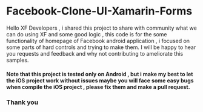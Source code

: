 # Facebook-Clone-UI-Xamarin-Forms
Hello XF Developers , i shared this project to share with community what we can do using XF and some good logic , this code is for the some functionality of homepage of Facebook android application , i focused on some parts of hard controls and trying to make them.
I will be happy to hear you requests and feedback and why not contributing to ameliorate this samples.
#### Note that this project is tested only on Android , but i make my best to let the iOS project work without issues maybe you will face some easy bugs when compile the iOS project , please fix them and make a pull request.

### Thank you
